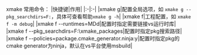 xmake 常用命令：
|快捷键|作用|
|:-|:-|
|xmake g|配置全局选项，如 `xmake g --pkg_searchdirs=F:`，具体可查看帮助`xmake g -h`|
|xmake f|工程配置，如 `xmake f -m debug`|
|xmake f --runtimes=MDd|配置时指定需要链接vs运行时库|
|xmake f --pkg_searchdirs=F:\xmake_packages|配置时指定pkg搜索路径|
|xmake f --policies=package.cmake_generator.ninja:y|配置时指定pkg的cmake generator为ninja，默认在vs平台使用msbuild|